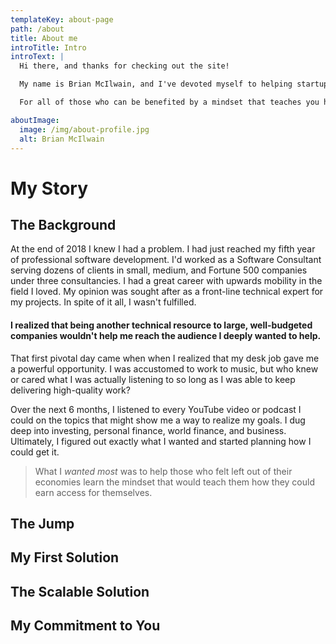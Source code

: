 ```yaml
---
templateKey: about-page
path: /about
title: About me
introTitle: Intro
introText: |
  Hi there, and thanks for checking out the site!

  My name is Brian McIlwain, and I've devoted myself to helping startups succeed through software. You may be the aspiring entrepreneur trying to see if technology could help you achieve your vision. Perhaps you're actively looking for someone who can help you build your dream. You may be technical and looking to improve yourself- perhaps you're interested in the idea of founding a technology company but you're not sure where to start. Maybe you just feel like you want more than a job.

  For all of those who can be benefited by a mindset that teaches you how to get what you want through leveraging the technology of our day - this resource is for you.

aboutImage:
  image: /img/about-profile.jpg
  alt: Brian McIlwain
---
```


# My Story

## The Background

At the end of 2018 I knew I had a problem. I had just reached my fifth year of professional software development. I'd worked as a Software Consultant serving dozens of clients in small, medium, and Fortune 500 companies under three consultancies. I had a great career with upwards mobility in the field I loved. My opinion was sought after as a front-line technical expert for my projects. In spite of it all, I wasn't fulfilled.

#### I realized that being another technical resource to large, well-budgeted companies wouldn't help me reach the audience I deeply wanted to help.

That first pivotal day came when when I realized that my desk job gave me a powerful opportunity. I was accustomed to work to music, but who knew or cared what I was actually listening to so long as I was able to keep delivering high-quality work?

Over the next 6 months, I listened to every YouTube video or podcast I could on the topics that might show me a way to realize my goals. I dug deep into investing, personal finance, world finance, and business. Ultimately, I figured out exactly what I wanted and started planning how I could get it.

> What I _wanted most_ was to help those who felt left out of their economies learn the mindset that would teach them how they could earn access for themselves.

## The Jump

## My First Solution

## The Scalable Solution

## My Commitment to You
